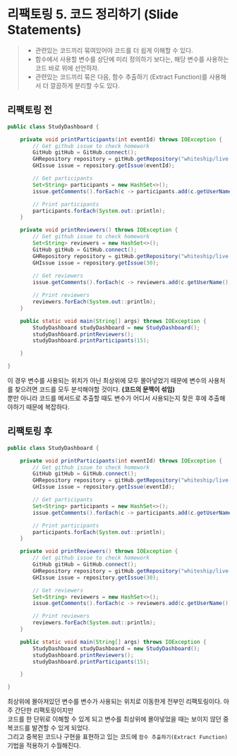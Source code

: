 
# 리팩토링 5. 코드 정리하기 (Slide Statements)
> - 관련있는 코드끼리 묶여있어야 코드를 더 쉽게 이해할 수 있다. 
> - 함수에서 사용할 변수를 상단에 미리 정의하기 보다는, 해당 변수를 사용하는 코드 바로 위에 선언하자.
> - 관련있는 코드끼리 묶은 다음, 함수 추출하기 (Extract Function)를 사용해서 더 깔끔하게 분리할 수도 있다. 
> 

## 리팩토링 전
```java
public class StudyDashboard {

    private void printParticipants(int eventId) throws IOException {
        // Get github issue to check homework
        GitHub gitHub = GitHub.connect();
        GHRepository repository = gitHub.getRepository("whiteship/live-study");
        GHIssue issue = repository.getIssue(eventId);

        // Get participants
        Set<String> participants = new HashSet<>();
        issue.getComments().forEach(c -> participants.add(c.getUserName()));

        // Print participants
        participants.forEach(System.out::println);
    }

    private void printReviewers() throws IOException {
        // Get github issue to check homework
        Set<String> reviewers = new HashSet<>();
        GitHub gitHub = GitHub.connect();
        GHRepository repository = gitHub.getRepository("whiteship/live-study");
        GHIssue issue = repository.getIssue(30);
      
        // Get reviewers
        issue.getComments().forEach(c -> reviewers.add(c.getUserName()));

        // Print reviewers
        reviewers.forEach(System.out::println);
    }

    public static void main(String[] args) throws IOException {
        StudyDashboard studyDashboard = new StudyDashboard();
        studyDashboard.printReviewers();
        studyDashboard.printParticipants(15);

    }

}
```
이 경우 변수를 사용되는 위치가 아닌 최상위에 모두 몰아넣었기 때문에 변수의 사용처를 찾으려면 코드를 모두 분석해야할 것이다. **(코드의 문맥이 섞임)**  
뿐만 아니라 코드를 메서드로 추출할 때도 변수가 어디서 사용되는지 찾은 후에 추출해야하기 때문에 복잡하다.


## 리팩토링 후
```java
public class StudyDashboard {

    private void printParticipants(int eventId) throws IOException {
        // Get github issue to check homework
        GitHub gitHub = GitHub.connect();
        GHRepository repository = gitHub.getRepository("whiteship/live-study");
        GHIssue issue = repository.getIssue(eventId);

        // Get participants
        Set<String> participants = new HashSet<>();
        issue.getComments().forEach(c -> participants.add(c.getUserName()));

        // Print participants
        participants.forEach(System.out::println);
    }

    private void printReviewers() throws IOException {
        // Get github issue to check homework
        GitHub gitHub = GitHub.connect();
        GHRepository repository = gitHub.getRepository("whiteship/live-study");
        GHIssue issue = repository.getIssue(30);

        // Get reviewers
        Set<String> reviewers = new HashSet<>();
        issue.getComments().forEach(c -> reviewers.add(c.getUserName()));

        // Print reviewers
        reviewers.forEach(System.out::println);
    }

    public static void main(String[] args) throws IOException {
        StudyDashboard studyDashboard = new StudyDashboard();
        studyDashboard.printReviewers();
        studyDashboard.printParticipants(15);

    }

}
```
최상위에 몰아져있던 변수를 변수가 사용되는 위치로 이동한게 전부인 리팩토링이다. 아주 간단한 리팩토링이지만  
코드를 한 단위로 이해할 수 있게 되고 변수를 최상위에 몰아넣었을 때는 보이지 않던 중복코드를 발견할 수 있게 되었다.  
그리고 중복된 코드나 구현을 표현하고 있는 코드에 `함수 추출하기(Extract Function)` 기법을 적용하기 수월해진다.

